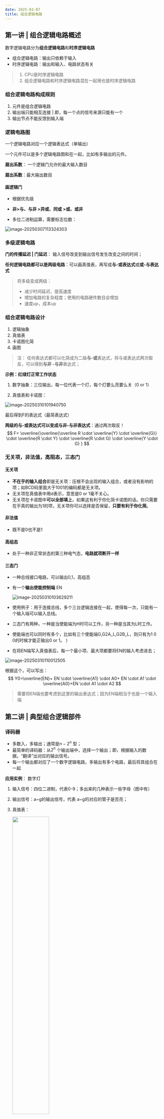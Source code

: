 ```yaml
---
date: 2025-03-07
title: 组合逻辑电路
---
```


## 第一讲 | 组合逻辑电路概述 

数字逻辑电路分为**组合逻辑电路**和**时序逻辑电路**

-   组合逻辑电路：输出只依赖于输入
-   时序逻辑电路：输出和输入、电路状态有关

>   1.   CPU是时序逻辑电路
>   2.   组合逻辑电路和时序逻辑电路混在一起用也是时序逻辑电路

### 组合逻辑电路构成规则

1.   元件是组合逻辑电路
2.   输出端只能相互连接 | 即，每一个点的信号来源只能有一个
3.   输出节点不能反馈到输入端



### 逻辑电路图

一个逻辑电路对应一个逻辑表达式（单输出）

一个元件可以是多个逻辑电路图和在一起，比如有多输出的元件。

**扇出系数**： 一个逻辑门允许的最大输入数目

**扇出系数**：最大输出数目

#### **画逻辑门**

-   根据优先级
-   **非>与、与非 >异或、同或 >或、或非**

-   多位二进制运算，需要标志位数：

![image-20250307113324303](https://yamapicgo.oss-cn-nanjing.aliyuncs.com/picgoImage/image-20250307113324303.png)

### 多级逻辑电路

**门的传播延迟 | 门延迟**： 输入信号改变到输出信号发生改变之间的时间；

**任何逻辑电路都可以是两级电路**：可以画真值表，再写成**与-或表达式**或**或-与表达式**

>   将多级变成两级：
>
>   -    减少时间延迟，提高速度
>   -   增加电路的复杂程度；使用的电路硬件数目会增加
>   -   速度up，成本up

### 组合逻辑电路设计

1.   逻辑抽象
2.   真值表
3.   卡诺图化简
4.   画图 

>   注： 任何表达式都可以化简成为二级**与-或**表达式，将与或表达式两次取反，可以得到**与非 -与非**表达式；

**示例：红绿灯正常工作状态**

1.   数字抽象：三位输出，每一位代表一个灯，每个灯要么亮要么关（0 or 1）

2.   真值表和卡诺图：

![image-20250310101940750](https://yamapicgo.oss-cn-nanjing.aliyuncs.com/picgoImage/image-20250310101940750.png)

最后得到F的表达式（最简表达式）

**两级的与-或表达式可以变成与非-与非表达式**：通过两次取反！
$$
F= \overline{\overline{\overline R \cdot \overline{Y} \cdot \overline{G}} \cdot \overline{R \cdot Y} \cdot \overline{R \cdot G} \cdot \overline{Y \cdot G} }
$$


### 无关项，非法值，高阻态，三态门

#### **无关项**

-   **不在乎的输入组合**即是无关项：压根不会出现的输入组合，或者没有影响的项；如BCD码里面大于1001的编码都是无关项。
-   无关项在真值表中用d表示，意思是0 or 1毫不关心。
-   无关项在卡诺图中**可以全部填上**，如果这有利于你化简卡诺图的话。你只需要在乎真的输出为1的项，无关项你可以选择是否保留，**只要有利于你化简**。



#### **非法值**

-   既不是0也不是1

#### **高组态**

-   处于一种非正常状态的第三种电气态，**电路就项断开一样**

#### **三态门**

-   一种总线接口电路，可以输出0,1，高组态

-   有一个**输出使能控制端** EN

    ![image-20250310103629211](https://yamapicgo.oss-cn-nanjing.aliyuncs.com/picgoImage/image-20250310103629211.png)

-   使用例子：用于连接总线，多个三台逻辑连接在一起，使得每一次，只能有一个输入端可以输入总线。

-   三态门有两种，一种是当使能端为H时可以工作，另一种是当其为L时工作。

-   使能端也可以同时有多个，比如有三个使能端G,G2A_L,G2B_L，则只有为1 0 0的时候才能正输出0 or 1。 ）

-   在将EN端写入真值表后，每一个最小项、最大项都要将EN的输入考虑进去；

![image-20250310110012505](https://yamapicgo.oss-cn-nanjing.aliyuncs.com/picgoImage/image-20250310110012505.png)

根据这个，可以写出：
$$
Y0=\overline{EN}+ EN \cdot \overline{A1} \cdot A0+ EN \cdot A1 \cdot \overline{A0}+EN \cdot A1  \cdot A2 
$$

>   需要将EN端也要考虑到这里的输出表达式；因为EN端相当于也是一个输入端

## 第二讲 | 典型组合逻辑部件

### 译码器

-   多数入，多输出；通常是$n-2^n$ 型；
-   最简单的译码器：从$2^n$ 个输出端中，选择一个输出；即，根据输入的数据，“翻译”出对应的输出信号。
-   每一个输出都对应了一个数字逻辑电路，多输出有多个电路，最后将其组合在一起

**应用实例**： 数字灯

1.   输入信号：四位二进制，代表0-9；多出来的几种表示一些字母（图中有）

2.   输出信号：a~g的输出信号，代表 a~g的对应的管子是否亮；

3.   真值表：

     <img src="https://yamapicgo.oss-cn-nanjing.aliyuncs.com/picgoImage/image-20250310111606460.png" style="width: 50%"/>

<center>（多出来的A b C d E F，如果不需要的话，可以当成<em>无关项</em>）</center>

4.   最后可以画卡诺图(以a为例)

![image-20250310112019639](https://yamapicgo.oss-cn-nanjing.aliyuncs.com/picgoImage/image-20250310112019639.png)

---

### 编码器

实现$2^n-n$的编码

<img src="https://yamapicgo.oss-cn-nanjing.aliyuncs.com/picgoImage/image-20250310112417722.png" style="width: 50%"/>

<center>示意图</center>



#### 互斥编码器

所有输入端互斥，只能有一个为高电位，其余都是低电位；这一个低电位，映射得到n个输出的结果；



<div style="display:grid; grid-template-columns: 1fr 1fr 1fr;">
<img src="https://yamapicgo.oss-cn-nanjing.aliyuncs.com/picgoImage/image-20250310112449336.png"/>
<img src="https://yamapicgo.oss-cn-nanjing.aliyuncs.com/picgoImage/image-20250310112458266.png"/>
<img src="https://yamapicgo.oss-cn-nanjing.aliyuncs.com/picgoImage/image-20250310112512746.png"/>



<center>真值表是简化的</center>

#### 优先级编码器

-   输入端可以有多个高电位
-   按照输入端的优先级来决定输出什么

<div style="display:grid  ;grid-template-columns: 1fr 1fr">
    <img src="https://yamapicgo.oss-cn-nanjing.aliyuncs.com/picgoImage/image-20250310113140218.png"/>
    <img src="https://yamapicgo.oss-cn-nanjing.aliyuncs.com/picgoImage/image-20250310113149719.png"/>
</div>

>   真值表 和 示意图

### 多路选择器

-   多个输入，一个输出，通过控制端来决定输出哪个；
-   输入端和输出端的**位数要一致**；但是，控制端的位数可以和输入输出端不一致；

选择器的实现：

![image-20250310114125426](https://yamapicgo.oss-cn-nanjing.aliyuncs.com/picgoImage/image-20250310114125426.png)

<center>1位2路选择器</center>

![image-20250310114250807](https://yamapicgo.oss-cn-nanjing.aliyuncs.com/picgoImage/image-20250310114250807.png)

<center>1位4路选择器</center>

多路选择器还可以实现类似门电路的性质：

![image-20250310114759765](https://yamapicgo.oss-cn-nanjing.aliyuncs.com/picgoImage/image-20250310114759765.png)

### 多路分配器

将一个输入信号，输出到某一个输出端里面；具体输出到哪个电路，由控制端决定;

**一个输入，多个输出，其中某一些为1**

### 半加器、全加器

#### 半加器 HA （Half Adder） 

只考虑加数和被加数，**不考虑低位的进位**；
$$
F= A  \oplus B
$$
 当前数字为F
$$
cout=A \cdot B
$$
进位为cout

#### 全加器FA （Full Adder)

考虑加数、被加数和低位的进位；
$$
F= A  \oplus B \oplus Cin
$$
含义是，A，B，Cin如果只有一个或者有三个为1，则F为1；

输出为：
$$
cout=A \cdot B+A \cdot cin+B \cdot cin
$$
含义是，A，B，Cin如果有两个以上为1，则F为1；

## 第三讲 | 组合逻辑电路的时序分析

#### tpLH和tpHL

**tpLH**是`上升沿电路延时`，从输入信号改变到输出信号由Low变High的时间

**tpHL**是`下降沿电路延时`，从输入信号改变到输出信号由High变Low的时间

![image-20250314100910471](https://yamapicgo.oss-cn-nanjing.aliyuncs.com/picgoImage/image-20250314100910471.png)

<center>通常，我们忽略上升下降的过程</center>

#### 传输延迟 和 最小延迟

传输延迟 | Propogation delay `Tpd`：由输入信号改变到**所有**输出端得到**稳定**的信号所需的时间；

最小延迟 | Contamination delay `Tcd`：由输出信号改变到**任何一个**输出信号**开始改变**所需的时间； 

关键路径： 从输入端到输出端的**最长路径** ；整个电路的传输延迟的时间即关键路径上所有的元件的**传输延迟之和**

最小路径：电路的最小延迟是最短路径上所有的元件的最小延迟之和

**例子：**

假设每一个逻辑门电路的传输延时和最小延时分别是90ps和60ps；求下面这个电路的传输延迟和最小延迟

![image-20250314102739355](https://yamapicgo.oss-cn-nanjing.aliyuncs.com/picgoImage/image-20250314102739355.png)

1.   关键路径：必须经过3个逻辑门，则tpd=90ps*3=270ps；
2.   最小延迟：至少经过2个逻辑门，则tcd=60ps*2=120ps；

>   最小延迟只是 有输出信号所需的最小时间，此时**输出的并不是最终稳定的结果**

#### 竞争与冒险

某个输入信号通过多个路径作用到输出端，由于延迟不同，导致输入信号对于输出端造成不同的影响，称为**竞争**

由于竞争，在输入信号发生变化的时候  输出端短时间可能出现不正确的电路信号，称为**毛刺**

有毛刺，称为存在**冒险**

<div style="display:grid;grid-template-columns: 1fr 1fr 1fr;">
    <img src="https://yamapicgo.oss-cn-nanjing.aliyuncs.com/picgoImage/image-20250314103910590.png"/ >
    <img src="https://yamapicgo.oss-cn-nanjing.aliyuncs.com/picgoImage/image-20250314103926203.png"/ >
    <img src="https://yamapicgo.oss-cn-nanjing.aliyuncs.com/picgoImage/image-20250314103936138.png"/ >
</div>

<center>在A段从高点位变成低电位时出现竞争冒险</center>

**判断出现竞争、冒险**

1.   如果将逻辑表达式固定一个变量，其余变量任取，如果出现$X \cdot \overline X$或$X + \overline X$ 那么存在毛刺
2.   如果卡诺图里面任何两个相邻的1没有包含在同一个卡诺圈中

**消除竞争冒险**

1.   增加冗余项 （在卡诺图中多加几个圈，使得全部相邻的1都被包在一起）
2.   低通滤波

